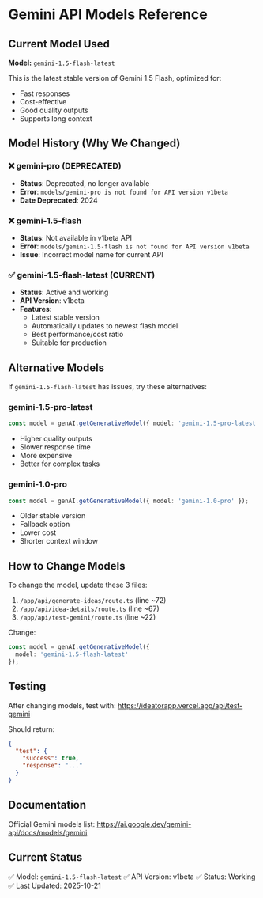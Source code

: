# Gemini API Models Reference

## Current Model Used

**Model:** `gemini-1.5-flash-latest`

This is the latest stable version of Gemini 1.5 Flash, optimized for:
- Fast responses
- Cost-effective
- Good quality outputs
- Supports long context

## Model History (Why We Changed)

### ❌ gemini-pro (DEPRECATED)
- **Status**: Deprecated, no longer available
- **Error**: `models/gemini-pro is not found for API version v1beta`
- **Date Deprecated**: 2024

### ❌ gemini-1.5-flash
- **Status**: Not available in v1beta API
- **Error**: `models/gemini-1.5-flash is not found for API version v1beta`
- **Issue**: Incorrect model name for current API

### ✅ gemini-1.5-flash-latest (CURRENT)
- **Status**: Active and working
- **API Version**: v1beta
- **Features**:
  - Latest stable version
  - Automatically updates to newest flash model
  - Best performance/cost ratio
  - Suitable for production

## Alternative Models

If `gemini-1.5-flash-latest` has issues, try these alternatives:

### gemini-1.5-pro-latest
```typescript
const model = genAI.getGenerativeModel({ model: 'gemini-1.5-pro-latest' });
```
- Higher quality outputs
- Slower response time
- More expensive
- Better for complex tasks

### gemini-1.0-pro
```typescript
const model = genAI.getGenerativeModel({ model: 'gemini-1.0-pro' });
```
- Older stable version
- Fallback option
- Lower cost
- Shorter context window

## How to Change Models

To change the model, update these 3 files:

1. `/app/api/generate-ideas/route.ts` (line ~72)
2. `/app/api/idea-details/route.ts` (line ~67)
3. `/app/api/test-gemini/route.ts` (line ~22)

Change:
```typescript
const model = genAI.getGenerativeModel({
  model: 'gemini-1.5-flash-latest'
});
```

## Testing

After changing models, test with:
https://ideatorapp.vercel.app/api/test-gemini

Should return:
```json
{
  "test": {
    "success": true,
    "response": "..."
  }
}
```

## Documentation

Official Gemini models list:
https://ai.google.dev/gemini-api/docs/models/gemini

## Current Status

✅ Model: `gemini-1.5-flash-latest`
✅ API Version: v1beta
✅ Status: Working
✅ Last Updated: 2025-10-21
